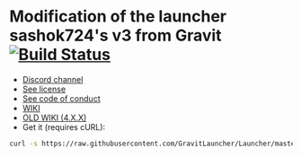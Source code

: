 # Modification of the launcher sashok724's v3 from Gravit [![Build Status](https://travis-ci.com/GravitLauncher/Launcher.svg?branch=master)](https://travis-ci.com/GravitLauncher/Launcher)
* [Discord channel](https://discord.gg/XTAZevy)
* [See license](LICENSE)
* [See code of conduct](CODE_OF_CONDUCT.md)
* [WIKI](https://yii2.gravit.pro)
* [OLD WIKI (4.X.X)](https://launcher.gravit.pro)
* Get it (requires cURL):
```sh
curl -s https://raw.githubusercontent.com/GravitLauncher/Launcher/master/get_it.sh | sh
```